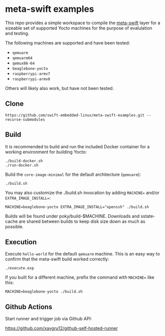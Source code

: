 # meta-swift examples

This repo provides a simple workspace to compile the [meta-swift](https://github.com/jeremy-prater/meta-swift) layer
for a sizeable set of supported Yocto machines for the purpose of evalulation and testing.

The following machines are supported and have been tested:

- `qemuarm`
- `qemuarm64`
- `qemux86-64`
- `beaglebone-yocto`
- `raspberrypi-armv7`
- `raspberrypi-armv8`

Others will likely also work, but have not been tested.

## Clone

```console
https://github.com/swift-embedded-linux/meta-swift-examples.git --recurse-submodules
```

## Build

It is recommended to build and run the included Docker container for a working environment for
building Yocto:

```console
./build-docker.sh
./run-docker.sh
```

Build the `core-image-minimal` for the default architecture (`qemuarm`):

```console
./build.sh
```

You may also customize the ./build.sh invocation by adding `MACHINE=` and/or `EXTRA_IMAGE_INSTALL=`:

```console
MACHINE=beaglebone-yocto EXTRA_IMAGE_INSTALL="openssh" ./build.sh
```

Builds will be found under poky/build-$MACHINE. Downloads and sstate-cache are shared between builds to keep disk size down as much as possible.

## Execution

Execute `hello-world` for the default `qemuarm` machine. This is an easy way to confirm that the meta-swift build worked correctly:

```console
./execute.exp
```

If you built for a different machine, prefix the command with `MACHINE=` like this:

```console
MACHINE=beaglebone-yocto ./build.sh
```

## Github Actions

Start runner and trigger job via Github API:

https://github.com/xavgru12/github-self-hosted-runner

